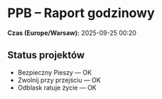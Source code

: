 # PPB – Raport godzinowy
**Czas (Europe/Warsaw):** 2025-09-25 00:20

## Status projektów
- Bezpieczny Pieszy — OK
- Zwolnij przy przejściu — OK
- Odblask ratuje życie — OK

